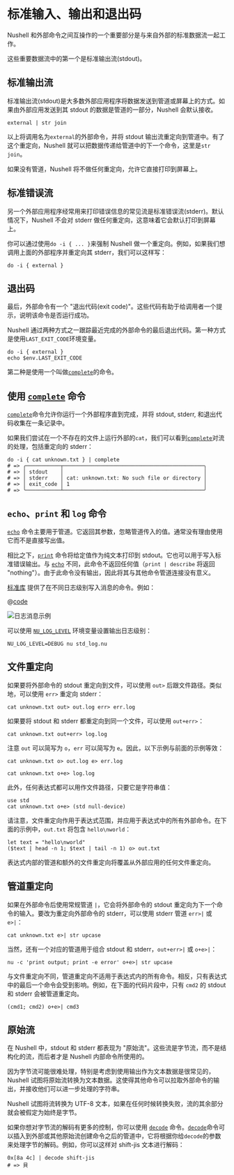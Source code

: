 # 标准输入、输出和退出码

Nushell 和外部命令之间互操作的一个重要部分是与来自外部的标准数据流一起工作。

这些重要数据流中的第一个是标准输出流(stdout)。

## 标准输出流

标准输出流(stdout)是大多数外部应用程序将数据发送到管道或屏幕上的方式。如果由外部应用发送到其 stdout 的数据是管道的一部分，Nushell 会默认接收。

```nu
external | str join
```

以上将调用名为`external`的外部命令，并将 stdout 输出流重定向到管道中。有了这个重定向，Nushell 就可以把数据传递给管道中的下一个命令，这里是`str join`。

如果没有管道，Nushell 将不做任何重定向，允许它直接打印到屏幕上。

## 标准错误流

另一个外部应用程序经常用来打印错误信息的常见流是标准错误流(stderr)。默认情况下，Nushell 不会对 stderr 做任何重定向，这意味着它会默认打印到屏幕上。

你可以通过使用`do -i { ... }`来强制 Nushell 做一个重定向。例如，如果我们想调用上面的外部程序并重定向其 stderr，我们可以这样写：

```nu
do -i { external }
```

## 退出码

最后，外部命令有一个 "退出代码(exit code)"。这些代码有助于给调用者一个提示，说明该命令是否运行成功。

Nushell 通过两种方式之一跟踪最近完成的外部命令的最后退出代码。第一种方式是使用`LAST_EXIT_CODE`环境变量。

```nu
do -i { external }
echo $env.LAST_EXIT_CODE
```

第二种是使用一个叫做[`complete`](/zh-CN/commands/docs/complete.md)的命令。

## 使用 [`complete`](/zh-CN/commands/docs/complete.md) 命令

[`complete`](/zh-CN/commands/docs/complete.md)命令允许你运行一个外部程序直到完成，并将 stdout, stderr, 和退出代码收集在一条记录中。

如果我们尝试在一个不存在的文件上运行外部的`cat`，我们可以看到[`complete`](/zh-CN/commands/docs/complete.md)对流的处理，包括重定向的 stderr：

```nu
do -i { cat unknown.txt } | complete
# => ╭───────────┬─────────────────────────────────────────────╮
# => │ stdout    │                                             │
# => │ stderr    │ cat: unknown.txt: No such file or directory │
# => │ exit_code │ 1                                           │
# => ╰───────────┴─────────────────────────────────────────────╯
```

## `echo`、`print` 和 `log` 命令

[`echo`](/zh-CN/commands/docs/echo.md) 命令主要用于管道。它返回其参数，忽略管道传入的值。通常没有理由使用它而不是直接写出值。

相比之下，[`print`](/zh-CN/commands/docs/print.md) 命令将给定值作为纯文本打印到 stdout。它也可以用于写入标准错误输出。与 [`echo`](/zh-CN/commands/docs/echo.md) 不同，此命令不返回任何值（`print | describe` 将返回 "nothing"）。由于此命令没有输出，因此将其与其他命令管道连接没有意义。

[标准库](/book/standard_library.md) 提供了在不同日志级别写入消息的命令。例如：

@[code](@snippets/book/std_log.nu)

![日志消息示例](../assets/images/0_79_std_log.png)

可以使用 [`NU_LOG_LEVEL`](/book/special_variables.md#env-nu-log-level) 环境变量设置输出日志级别：

```nu
NU_LOG_LEVEL=DEBUG nu std_log.nu
```

## 文件重定向

如果要将外部命令的 stdout 重定向到文件，可以使用 `out>` 后跟文件路径。类似地，可以使用 `err>` 重定向 stderr：

```nu
cat unknown.txt out> out.log err> err.log
```

如果要将 stdout 和 stderr 都重定向到同一个文件，可以使用 `out+err>`：

```nu
cat unknown.txt out+err> log.log
```

注意 `out` 可以简写为 `o`，`err` 可以简写为 `e`。因此，以下示例与前面的示例等效：

```nu
cat unknown.txt o> out.log e> err.log

cat unknown.txt o+e> log.log
```

此外，任何表达式都可以用作文件路径，只要它是字符串值：

```nu
use std
cat unknown.txt o+e> (std null-device)
```

请注意，文件重定向作用于表达式范围，并应用于表达式中的所有外部命令。在下面的示例中，`out.txt` 将包含 `hello\nworld`：

```nu
let text = "hello\nworld"
($text | head -n 1; $text | tail -n 1) o> out.txt
```

表达式内部的管道和额外的文件重定向将覆盖从外部应用的任何文件重定向。

## 管道重定向

如果在外部命令后使用常规管道 `|`，它会将外部命令的 stdout 重定向为下一个命令的输入。要改为重定向外部命令的 stderr，可以使用 stderr 管道 `err>|` 或 `e>|`：

```nu
cat unknown.txt e>| str upcase
```

当然，还有一个对应的管道用于组合 stdout 和 stderr，`out+err>|` 或 `o+e>|`：

```nu
nu -c 'print output; print -e error' o+e>| str upcase
```

与文件重定向不同，管道重定向不适用于表达式内的所有命令。相反，只有表达式中的最后一个命令会受到影响。例如，在下面的代码片段中，只有 `cmd2` 的 stdout 和 stderr 会被管道重定向。

```nu
(cmd1; cmd2) o+e>| cmd3
```

## 原始流

在 Nushell 中，stdout 和 stderr 都表现为 "原始流"。这些流是字节流，而不是结构化的流，而后者才是 Nushell 内部命令所使用的。

因为字节流可能很难处理，特别是考虑到使用输出作为文本数据是很常见的，Nushell 试图将原始流转换为文本数据。这使得其他命令可以拉取外部命令的输出，并接收他们可以进一步处理的字符串。

Nushell 试图将流转换为 UTF-8 文本，如果在任何时候转换失败，流的其余部分就会被假定为始终是字节。

如果你想对字节流的解码有更多的控制，你可以使用 [`decode`](/zh-CN/commands/docs/decode.md) 命令。[`decode`](/zh-CN/commands/docs/decode.md)命令可以插入到外部或其他原始流创建命令之后的管道中，它将根据你给`decode`的参数来处理字节的解码。例如，你可以这样对 shift-jis 文本进行解码：

```nu
0x[8a 4c] | decode shift-jis
# => 貝
```
